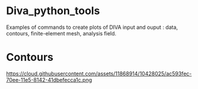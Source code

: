 # Diva_python_tools
Examples of commands to create plots of DIVA input and ouput : data, contours, finite-element mesh, analysis field.

# Contours

https://cloud.githubusercontent.com/assets/11868914/10428025/ac593fec-70ee-11e5-8142-41dbefecca1c.png
